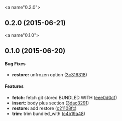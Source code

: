 <a name"0.2.0"></a>
## 0.2.0 (2015-06-21)


<a name"0.1.0"></a>
## 0.1.0 (2015-06-20)


#### Bug Fixes

* **restore:** unfrozen option ([3c316318](https://github.com/packsaddle/ruby-restore_bundled_with/commit/3c316318))


#### Features

* **fetch:** fetch git stored BUNDLED WITH ([eee0d0c1](https://github.com/packsaddle/ruby-restore_bundled_with/commit/eee0d0c1))
* **insert:** body plus section ([3dac3291](https://github.com/packsaddle/ruby-restore_bundled_with/commit/3dac3291))
* **restore:** add restore ([c21108fc](https://github.com/packsaddle/ruby-restore_bundled_with/commit/c21108fc))
* **trim:** trim bundled_with ([c4b19a48](https://github.com/packsaddle/ruby-restore_bundled_with/commit/c4b19a48))

